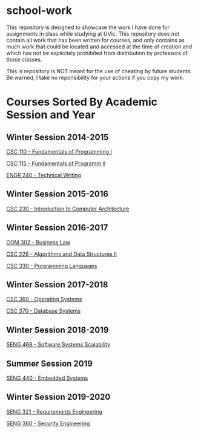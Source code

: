 # school-work

This repository is designed to showcase the work I have done for assignments in class while studying at UVic. 
This repository does not contain all work that has been written for courses, and only contains as much work
that could be located and accessed at the time of creation and which has not be explicitely prohibited from distribution by professors of those classes.

This is repository is NOT meant for the use of cheating by future students. Be warned, I take no reponsibility for your actions if you copy my work.

# Courses Sorted By Academic Session and Year

## Winter Session 2014-2015
[CSC 110 - Fundamentals of Programming I](https://github.com/Deniablesummer/school-work/tree/master/Fundamentals%20of%20Programming%20I)

[CSC 115 - Fundamentals of Programm II](https://github.com/Deniablesummer/school-work/tree/master/Fundamentals%20of%20Programming%20II)

[ENGR 240 - Technical Writing](https://github.com/Deniablesummer/school-work/tree/master/Technical%20Writing)

## Winter Session 2015-2016
[CSC 230 - Introduction to Computer Architecture](https://github.com/Deniablesummer/school-work/tree/master/Introduction%20to%20Computer%20Architecture)

## Winter Session 2016-2017
[COM 302 - Business Law](https://github.com/Deniablesummer/school-work/tree/master/Business%20Law)

[CSC 226 - Algorithms and Data Structures II](https://github.com/Deniablesummer/school-work/tree/master/Algorithms%20and%20Data%20Structures%20II)

[CSC 330 - Programming Languages](https://github.com/Deniablesummer/school-work/tree/master/Programming%20Languages/Assignment%201)

## Winter Session 2017-2018
[CSC 360 - Operating Systems](https://github.com/Deniablesummer/school-work/tree/master/Operating%20Systems)

[CSC 370 - Database Systems](https://github.com/Deniablesummer/school-work/tree/master/Database%20Systems)

## Winter Session 2018-2019
[SENG 468 - Software Systems Scalability](https://github.com/Deniablesummer/school-work/tree/master/Software%20Systems%20Scalability) 

## Summer Session 2019
[SENG 440 - Embedded Systems](https://github.com/Deniablesummer/school-work/tree/master/Embedded%20Systems)

## Winter Session 2019-2020
[SENG 321 - Requirements Engineering](https://github.com/Deniablesummer/school-work/tree/master/Requirements%20Engineering)

[SENG 360 - Security Engineering](https://github.com/Deniablesummer/school-work/tree/master/Security%20Engineering/Cryptographic%20Tools)
